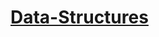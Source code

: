 # [Data-Structures](https://www.csd.uoc.gr/CSD/index.jsp?content=courses_catalog&openmenu=demoAcc3&lang=en&course=17)
